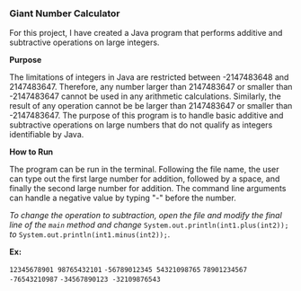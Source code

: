 ### Giant Number Calculator

For this project, I have created a Java program that performs additive and subtractive operations on large integers.

**Purpose**

The limitations of integers in Java are restricted between -2147483648 and 2147483647. Therefore, any number larger than 2147483647 or smaller than -2147483647 cannot be used in any arithmetic calculations. Similarly, the result of any operation cannot be be larger than 2147483647 or smaller than -2147483647. The purpose of this program is to handle basic additive and subtractive operations on large numbers that do not qualify as integers identifiable by Java.

**How to Run**

The program can be run in the terminal. Following the file name, the user can type out the first large number for addition, followed by a space, and finally the second large number for addition. The command line arguments can handle a negative value by typing "-" before the number.

_To change the operation to subtraction, open the file and modify the final line of the `main` method and change_ `System.out.println(int1.plus(int2));` _to_ `System.out.println(int1.minus(int2));`.


**Ex:**

`12345678901 98765432101`
`-56789012345 54321098765`
`78901234567 -76543210987`
`-34567890123 -32109876543`
